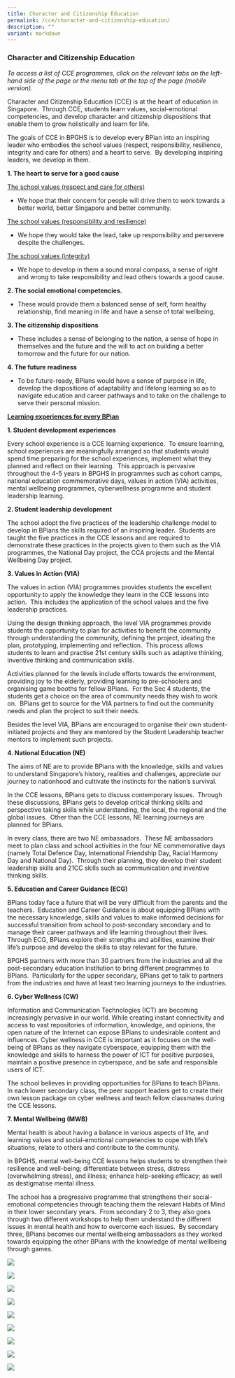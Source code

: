 ```yaml
---
title: Character and Citizenship Education
permalink: /cce/character-and-citizenship-education/
description: ""
variant: markdown
---
```

### Character and Citizenship Education

*To access a list of CCE programmes, click on the relevant tabs on the left-hand side of the page or the menu tab at the top of the page (mobile version).*
  
Character and Citizenship Education (CCE) is at the heart of education in Singapore.&nbsp; Through CCE, students learn values, social-emotional competencies, and develop character and citizenship dispositions that enable them to grow holistically and learn for life.&nbsp;&nbsp;

The goals of CCE in BPGHS is to develop every BPian into an inspiring leader who embodies the school values (respect, responsibility, resilience, integrity and care for others) and a heart to serve.&nbsp; By developing inspiring leaders, we develop in them.

<strong>1.  The heart to serve for a good cause</strong>

<u>The school values (respect and care for others) </u>
    

* We hope that their concern for people will drive them to work towards a better world, better Singapore and better community.&nbsp;&nbsp;<br>
    

<u>The school values (responsibility and resilience)</u>
    

*   We hope they would take the lead, take up responsibility and persevere despite the challenges.&nbsp;<br>
    
		
<u>The school values (integrity)</u>
    

*   We hope to develop in them a sound moral compass, a sense of right and wrong to take responsibility and lead others towards a good cause.


<strong>2. The social emotional competencies.&nbsp;</strong>&nbsp;
    

*  These would provide them a balanced sense of self, form healthy relationship, find meaning in life and have a sense of total wellbeing.<br>
    

<strong>3. The citizenship dispositions</strong>&nbsp; 

* These includes a sense of belonging to the nation, a sense of hope in themselves and the future and the will to act on building a better tomorrow and the future for our nation.
    
<strong>4. The future readiness</strong>&nbsp; 

* To be future-ready, BPians would have a sense of purpose in life, develop the dispositions of adaptability and lifelong learning so as to navigate education and career pathways and to take on the challenge to serve their personal mission.
    


<strong><u>Learning experiences for every BPian</u></strong>



<strong>1.  Student development experiences&nbsp;</strong>
    
Every school experience is a CCE learning experience.&nbsp; To ensure learning, school experiences are meaningfully arranged so that students would spend time preparing for the school experiences, implement what they planned and reflect on their learning.&nbsp; This approach is pervasive throughout the 4-5 years in BPGHS in programmes such as cohort camps, national education commemorative days, values in action (VIA) activities, mental wellbeing programmes, cyberwellness programme and student leadership learning.

<strong>2. Student leadership development&nbsp;</strong>
    

The school adopt the five practices of the leadership challenge model to develop in BPians the skills required of an inspiring leader.&nbsp; Students are taught the five practices in the CCE lessons and are required to demonstrate these practices in the projects given to them such as the VIA programmes, the National Day project, the CCA projects and the Mental Wellbeing Day project.&nbsp;&nbsp;

  

<strong>3. Values in Action (VIA)&nbsp;</strong>
    

The values in action (VIA) programmes provides students the excellent opportunity to apply the knowledge they learn in the CCE lessons into action.&nbsp; This includes the application of the school values and the five leadership practices.&nbsp;&nbsp;

Using the design thinking approach, the level VIA programmes provide students the opportunity to plan for activities to benefit the community through understanding the community, defining the project, ideating the plan, prototyping, implementing and reflection.&nbsp; This process allows students to learn and practise 21st century skills such as adaptive thinking, inventive thinking and communication skills.&nbsp;

Activities planned for the levels include efforts towards the environment, providing joy to the elderly, providing learning to pre-schoolers and organising game booths for fellow BPians.&nbsp; For the Sec 4 students, the students get a choice on the area of community needs they wish to work on.&nbsp; BPians get to source for the VIA partners to find out the community needs and plan the project to suit their needs.&nbsp;

Besides the level VIA, BPians are encouraged to organise their own student-initiated projects and they are mentored by the Student Leadership teacher mentors to implement such projects.&nbsp;&nbsp;

  

<strong>4. National Education (NE)&nbsp;</strong>
    

The aims of NE are to provide BPians with the knowledge, skills and values to understand Singapore’s history, realities and challenges, appreciate our journey to nationhood and cultivate the instincts for the nation’s survival.&nbsp;

  

In the CCE lessons, BPians gets to discuss contemporary issues.&nbsp; Through these discussions, BPians gets to develop critical thinking skills and perspective taking skills while understanding, the local, the regional and the global issues.&nbsp; Other than the CCE lessons, NE learning journeys are planned for BPians.

  

In every class, there are two NE ambassadors.&nbsp; These NE ambassadors meet to plan class and school activities in the four NE commemorative days (namely Total Defence Day, International Friendship Day, Racial Harmony Day and National Day).&nbsp; Through their planning, they develop their student leadership skills and 21CC skills such as communication and inventive thinking skills.

  
  

<strong>5.  Education and Career Guidance (ECG)</strong>
    

BPians today face a future that will be very difficult from the parents and the teachers.&nbsp; Education and Career Guidance is about equipping BPians with the necessary knowledge, skills and values to make informed decisions for successful transition from school to post-secondary secondary and to manage their career pathways and life learning throughout their lives.&nbsp; Through ECG, BPians explore their strengths and abilities, examine their life’s purpose and develop the skills to stay relevant for the future.

BPGHS partners with more than 30 partners from the industries and all the post-secondary education institution to bring different programmes to BPians.&nbsp; Particularly for the upper secondary, BPians get to talk to partners from the industries and have at least two learning journeys to the industries.

  

<strong>6.  Cyber Wellness (CW)</strong>
    

Information and Communication Technologies (ICT) are becoming increasingly pervasive in our world. While creating instant connectivity and access to vast repositories of information, knowledge, and opinions, the open nature of the Internet can expose BPians to undesirable content and influences. Cyber wellness in CCE is important as it focuses on the well-being of BPians as they navigate cyberspace, equipping them with the knowledge and skills to harness the power of ICT for positive purposes, maintain a positive presence in cyberspace, and be safe and responsible users of ICT.&nbsp;

  

The school believes in providing opportunities for BPians to teach BPians.&nbsp; In each lower secondary class, the peer support leaders get to create their own lesson package on cyber wellness and teach fellow classmates during the CCE lessons.&nbsp;&nbsp;

  
  

<strong>7.  Mental Wellbeing (MWB)</strong>
    

Mental health is about having a balance in various aspects of life, and learning values and social-emotional competencies to cope with life’s situations, relate to others and contribute to the community.&nbsp;&nbsp;

  

In BPGHS, mental well-being CCE lessons helps students to strengthen their resilience and well-being; differentiate between stress, distress (overwhelming stress), and illness; enhance help-seeking efficacy; as well as destigmatise mental illness.&nbsp;

  

The school has a progressive programme that strengthens their social-emotional competencies through teaching them the relevant Habits of Mind in their lower secondary years.&nbsp; From secondary 2 to 3, they also goes through two different workshops to help them understand the different issues in mental health and how to overcome each issues.&nbsp; By secondary three, BPians becomes our mental wellbeing ambassadors as they worked towards equipping the other BPians with the knowledge of mental wellbeing through games.

![](/images/photo_6055183742059790111_y.jpg)

![](/images/photo_6055183742059790112_x.jpg)

![](/images/photo_6055183742059790113_y.jpg)

![](/images/photo_6055183742059790114_x.jpg)

![](/images/photo_6055183742059790115_y.jpg)

![](/images/photo_6055183742059790116_y.jpg)

![](/images/photo_6055183742059790117_x.jpg)

![](/images/photo_6055183742059790118_x.jpg)

![](/images/photo_6055183742059790119_x.jpg)

